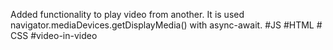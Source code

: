 
Added functionality to play video from another. It is used navigator.mediaDevices.getDisplayMedia() with async-await.
#JS #HTML # CSS
#video-in-video 
